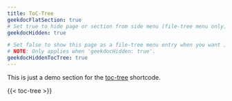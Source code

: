 ```yaml
---
title: ToC-Tree
geekdocFlatSection: true
# Set true to hide page or section from side menu (file-tree menu only).
geekdocHidden: true

# Set false to show this page as a file-tree menu entry when you want it to be hidden in the sidebar.
# NOTE: Only applies when 'geekdocHidden: true'.
geekdocHiddenTocTree: true
---
```


This is just a demo section for the <!-- spellchecker-disable -->[toc-tree](/shortcodes/toc-tree/)<!-- spellchecker-enable --> shortcode.

<!-- spellchecker-disable -->

{{< toc-tree >}}

<!-- spellchecker-enable -->
